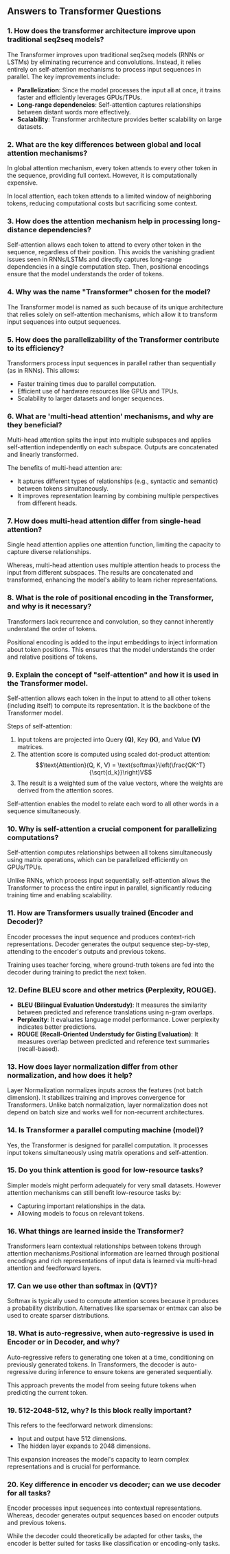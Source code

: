 ## Answers to Transformer Questions 

### 1. How does the transformer architecture improve upon traditional seq2seq models?
The Transformer improves upon traditional seq2seq models (RNNs or LSTMs) by eliminating recurrence and convolutions. Instead, it relies entirely on self-attention mechanisms to process input sequences in parallel.
The key improvements include:
- **Parallelization**: Since the model processes the input all at once, it trains faster and efficiently leverages GPUs/TPUs.
- **Long-range dependencies**: Self-attention captures relationships between distant words more effectively.
- **Scalability**: Transformer architecture provides better scalability on large datasets.

### 2. What are the key differences between global and local attention mechanisms?

In global attention mechanism, every token attends to every other token in the sequence, providing full context. However, it is computationally expensive.

In local attention, each token attends to a limited window of neighboring tokens, reducing computational costs but sacrificing some context.

### 3. How does the attention mechanism help in processing long-distance dependencies?
Self-attention allows each token to attend to every other token in the sequence, regardless of their position. This avoids the vanishing gradient issues seen in RNNs/LSTMs and directly captures long-range dependencies in a single computation step. Then, positional encodings ensure that the model understands the order of tokens.

### 4. Why was the name "Transformer" chosen for the model?
The Transformer model is named as such because of its unique architecture that relies solely on self-attention mechanisms, which allow it to transform input sequences into output sequences.

### 5. How does the parallelizability of the Transformer contribute to its efficiency?
Transformers process input sequences in parallel rather than sequentially (as in RNNs). This allows:
- Faster training times due to parallel computation.
- Efficient use of hardware resources like GPUs and TPUs.
- Scalability to larger datasets and longer sequences.

### 6. What are 'multi-head attention' mechanisms, and why are they beneficial?
Multi-head attention splits the input into multiple subspaces and applies self-attention independently on each subspace. Outputs are concatenated and linearly transformed.

The benefits of multi-head attention are:
- It aptures different types of relationships (e.g., syntactic and semantic) between tokens simultaneously.
- It improves representation learning by combining multiple perspectives from different heads.

### 7. How does multi-head attention differ from single-head attention?
Single head attention applies one attention function, limiting the capacity to capture diverse relationships.

Whereas, multi-head attention uses multiple attention heads to process the input from different subspaces. The results are concatenated and transformed, enhancing the model's ability to learn richer representations.

### 8. What is the role of positional encoding in the Transformer, and why is it necessary?
Transformers lack recurrence and convolution, so they cannot inherently understand the order of tokens.

Positional encoding is added to the input embeddings to inject information about token positions. This ensures that the model understands the order and relative positions of tokens.

### 9. Explain the concept of "self-attention" and how it is used in the Transformer model.
Self-attention allows each token in the input to attend to all other tokens (including itself) to compute its representation. It is the backbone of the Transformer model.

Steps of self-attention:
1. Input tokens are projected into Query **(Q)**, Key **(K)**, and Value **(V)** matrices.
2. The attention score is computed using scaled dot-product attention:
   $$\text{Attention}(Q, K, V) = \text{softmax}\left(\frac{QK^T}{\sqrt{d_k}}\right)V$$
3. The result is a weighted sum of the value vectors, where the weights are derived from the attention scores.

Self-attention enables the model to relate each word to all other words in a sequence simultaneously.

### 10. Why is self-attention a crucial component for parallelizing computations?
Self-attention computes relationships between all tokens simultaneously using matrix operations, which can be parallelized efficiently on GPUs/TPUs.

Unlike RNNs, which process input sequentially, self-attention allows the Transformer to process the entire input in parallel, significantly reducing training time and enabling scalability.

### 11. How are Transformers usually trained (Encoder and Decoder)?
Encoder processes the input sequence and produces context-rich representations.
Decoder generates the output sequence step-by-step, attending to the encoder's outputs and previous tokens.

Training uses teacher forcing, where ground-truth tokens are fed into the decoder during training to predict the next token.

### 12. Define BLEU score and other metrics (Perplexity, ROUGE).
- **BLEU (Bilingual Evaluation Understudy)**: It measures the similarity between predicted and reference translations using n-gram overlaps.
- **Perplexity**: It evaluates language model performance. Lower perplexity indicates better predictions.
- **ROUGE (Recall-Oriented Understudy for Gisting Evaluation)**: It measures overlap between predicted and reference text summaries (recall-based).

### 13. How does layer normalization differ from other normalization, and how does it help?
Layer Normalization normalizes inputs across the features (not batch dimension). It stabilizes training and improves convergence for Transformers. Unlike batch normalization, layer normalization does not depend on batch size and works well for non-recurrent architectures.

### 14. Is Transformer a parallel computing machine (model)?
Yes, the Transformer is designed for parallel computation. It processes input tokens simultaneously using matrix operations and self-attention.

### 15. Do you think attention is good for low-resource tasks?
Simpler models might perform adequately for very small datasets. However attention mechanisms can still benefit low-resource tasks by:
- Capturing important relationships in the data.
- Allowing models to focus on relevant tokens.

### 16. What things are learned inside the Transformer?
Transformers learn contextual relationships between tokens through attention mechanisms.Positional information are learned through positional encodings and rich representations of input data is learned via multi-head attention and feedforward layers.

### 17. Can we use other than softmax in (QVT)?
Softmax is typically used to compute attention scores because it produces a probability distribution. Alternatives like sparsemax or entmax can also be used to create sparser distributions.

### 18. What is auto-regressive, when auto-regressive is used in Encoder or in Decoder, and why?
Auto-regressive refers to generating one token at a time, conditioning on previously generated tokens.
In Transformers, the decoder is auto-regressive during inference to ensure tokens are generated sequentially.

This approach prevents the model from seeing future tokens when predicting the current token.

### 19. 512-2048-512, why? Is this block really important?
This refers to the feedforward network dimensions:
- Input and output have 512 dimensions.
- The hidden layer expands to 2048 dimensions.

This expansion increases the model's capacity to learn complex representations and is crucial for performance.

### 20. Key difference in encoder vs decoder; can we use decoder for all tasks?
Encoder processes input sequences into contextual representations.
Whereas, decoder generates output sequences based on encoder outputs and previous tokens.

While the decoder could theoretically be adapted for other tasks, the encoder is better suited for tasks like classification or encoding-only tasks.
